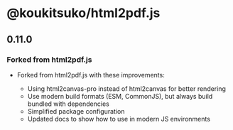 # @koukitsuko/html2pdf.js

## 0.11.0

### Forked from html2pdf.js

- Forked from html2pdf.js with these improvements:

  - Using html2canvas-pro instead of html2canvas for better rendering
  - Use modern build formats (ESM, CommonJS), but always build bundled with dependencies
  - Simplified package configuration
  - Updated docs to show how to use in modern JS environments
